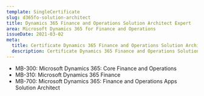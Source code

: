 ```yaml
---
template: SingleCertificate
slug: d365fo-solution-architect
title: Dynamics 365 Finance and Operations Solution Architect Expert
area: Microsoft Dynamics 365 for Finance and Operations
issueDate: 2021-03-02
meta:
  title: Certificate Dynamics 365 Finance and Operations Solution Architect Expert
  description: Certificate Dynamics 365 Finance and Operations Solution Architect Expert
---
```

* MB-300: Microsoft Dynamics 365: Core Finance and Operations  
* MB-310: Microsoft Dynamics 365 Finance 
* MB-700: Microsoft Dynamics 365: Finance and Operations Apps Solution Architect 